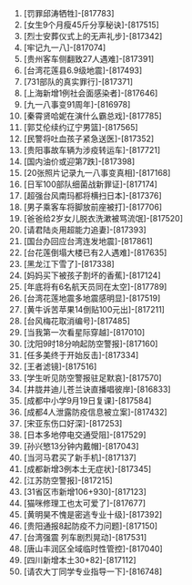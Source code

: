 
1. [罚罪邱涛牺牲]-[817783]
1. [女生9个月瘦45斤分享秘诀]-[817515]
1. [烈士安葬仪式上的无声礼步]-[817342]
1. [牢记九一八]-[817074]
1. [贵州客车侧翻致27人遇难]-[817391]
1. [台湾花莲县6.9级地震]-[817493]
1. [731部队的真实罪行]-[817371]
1. [上海新增1例社会面感染者]-[817646]
1. [九一八事变91周年]-[816978]
1. [秦霄贤哈妮在演什么霸总戏]-[817785]
1. [郭艾伦续约辽宁男篮]-[817565]
1. [民警将吐血孩子紧急送医]-[817352]
1. [贵阳事故车辆为涉疫转运车]-[817721]
1. [国内油价或迎第7跌]-[817398]
1. [20张照片记录九一八事变真相]-[817168]
1. [日军100部队细菌战新罪证]-[817174]
1. [超强台风南玛都将横扫日本]-[817376]
1. [男子乘客车将脚放前座被打]-[817706]
1. [爸爸给2岁女儿脱衣洗漱被骂流氓]-[817520]
1. [请君陆炎用超能力追妻]-[817393]
1. [国台办回应台湾连发地震]-[817861]
1. [台花莲倒塌大楼已有2人遇难]-[817635]
1. [黑龙江下雪了]-[817338]
1. [妈妈买下被孩子割坏的香蕉]-[817124]
1. [年底将有6名航天员同在太空]-[817789]
1. [台湾花莲地震多地震感明显]-[817519]
1. [黄牛诉苦苹果14倒贴100元出]-[817211]
1. [台风梅花取消编号]-[817485]
1. [当我第一次看星际穿越]-[817010]
1. [沈阳9时18分响起防空警报]-[817160]
1. [任多美终于开始反击]-[817334]
1. [王者滤镜]-[817516]
1. [学生听见防空警报驻足默哀]-[817570]
1. [井胧井迪儿苍兰诀直播唱彼岸]-[816833]
1. [成都中小学9月19日复课]-[817584]
1. [成都4人泄露防疫信息被立案]-[817432]
1. [宋亚东伤口好深]-[817253]
1. [日本多地停电交通受阻]-[817529]
1. [孙兴慜13分钟内戴帽]-[817043]
1. [当河马君买了新手机]-[817137]
1. [成都新增3例本土无症状]-[817345]
1. [江苏防空警报]-[817215]
1. [31省区市新增106+930]-[817123]
1. [猫咪修理工也太可爱了]-[817677]
1. [黄明昊不愧是密逃专业十级]-[817392]
1. [贵阳通报8起防疫不力问题]-[817150]
1. [台湾强震 列车剧烈晃动]-[817531]
1. [唐山丰润区全域临时性管控]-[817040]
1. [四川新增本土30+82]-[817112]
1. [请农大丁同学专业指导一下]-[816748]